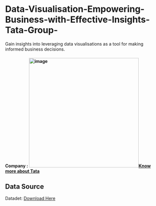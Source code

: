 # Data-Visualisation-Empowering-Business-with-Effective-Insights-Tata-Group-
Gain insights into leveraging data visualisations as a tool for making informed business decisions.

#### Company : <img width="354" alt="image" src="https://github.com/Suifengyuan78/Data-Visualisation-Empowering-Business-with-Effective-Insights-Tata-Group-/assets/167149285/3c29c03b-88ea-4cfc-af57-d0596d9a2d04">[Know more about Tata](https://www.tata.com/)
## Data Source

Datadet: [Download Here]( https://cdn.theforage.com/vinternships/companyassets/ifobHAoMjQs9s6bKS/5XsFFJu2oCLdmYJW2/1654128941410/Online%20Retail.xlsx)



